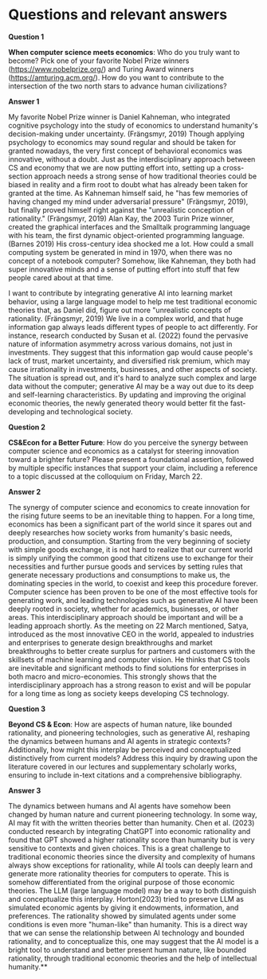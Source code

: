 # Questions and relevant answers

**Question 1**

**When computer science meets economics**: Who do you truly want to become? Pick one of your favorite Nobel Prize winners (https://www.nobelprize.org/) and Turing Award winners (https://amturing.acm.org/). How do you want to contribute to the intersection of the two north stars to advance human civilizations? 

**Answer 1**

My favorite Nobel Prize winner is Daniel Kahneman, who integrated cognitive psychology into the study of economics to understand humanity's decision-making under uncertainty. (Frängsmyr, 2019) Though applying psychology to economics may sound regular and should be taken for granted nowadays, the very first concept of behavioral economics was innovative, without a doubt. Just as the interdisciplinary approach between CS and economy that we are now putting effort into, setting up a cross-section approach needs a strong sense of how traditional theories could be biased in reality and a firm root to doubt what has already been taken for granted at the time. As Kahneman himself said, he "has few memories of having changed my mind under adversarial pressure" (Frängsmyr, 2019), but finally proved himself right against the "unrealistic conception of rationality." (Frängsmyr, 2019) Alan Kay, the 2003 Turin Prize winner, created the graphical interfaces and the Smalltalk programming language with his team, the first dynamic object-oriented programming language. (Barnes 2019) His cross-century idea shocked me a lot. How could a small computing system be generated in mind in 1970, when there was no concept of a notebook computer? Somehow, like Kahneman, they both had super innovative minds and a sense of putting effort into stuff that few people cared about at that time. 
    
I want to contribute by integrating generative AI into learning market behavior, using a large language model to help me test traditional economic theories that, as Daniel did, figure out more "unrealistic concepts of rationality. (Frängsmyr, 2019) We live in a complex world, and that huge information gap always leads different types of people to act differently. For instance, research conducted by Susan et al. (2022) found the pervasive nature of information asymmetry across various domains, not just in investments. They suggest that this information gap would cause people's lack of trust, market uncertainty, and diversified risk premium, which may cause irrationality in investments, businesses, and other aspects of society. The situation is spread out, and it's hard to analyze such complex and large data without the computer; generative AI may be a way out due to its deep and self-learning characteristics. By updating and improving the original economic theories, the newly generated theory would better fit the fast-developing and technological society.

**Question 2**

**CS&Econ for a Better Future**: How do you perceive the synergy between computer science and economics as a catalyst for steering innovation toward a brighter future? Please present a foundational assertion, followed by multiple specific instances that support your claim, including a reference to a topic discussed at the colloquium on Friday, March 22.

**Answer 2**

The synergy of computer science and economics to create innovation for the rising future seems to be an inevitable thing to happen. For a long time, economics has been a significant part of the world since it spares out and deeply researches how society works from humanity's basic needs, production, and consumption. Starting from the very beginning of society with simple goods exchange, it is not hard to realize that our current world is simply unifying the common good that citizens use to exchange for their necessities and further pursue goods and services by setting rules that generate necessary productions and consumptions to make us, the dominating species in the world, to coexist and keep this procedure forever. Computer science has been proven to be one of the most effective tools for generating work, and leading technologies such as generative AI have been deeply rooted in society, whether for academics, businesses, or other areas. This interdisciplinary approach should be important and will be a leading approach shortly. As the meeting on 22 March mentioned, Satya, introduced as the most innovative CEO in the world, appealed to industries and enterprises to generate design breakthroughs and market breakthroughs to better create surplus for partners and customers with the skillsets of machine learning and computer vision. He thinks that CS tools are inevitable and significant methods to find solutions for enterprises in both macro and micro-economies. This strongly shows that the interdisciplinary approach has a strong reason to exist and will be popular for a long time as long as society keeps developing CS technology. 

**Question 3**

**Beyond CS & Econ**: How are aspects of human nature, like bounded rationality, and pioneering technologies, such as generative AI, reshaping the dynamics between humans and AI agents in strategic contexts? Additionally, how might this interplay be perceived and conceptualized distinctively from current models? Address this inquiry by drawing upon the literature covered in our lectures and supplementary scholarly works, ensuring to include in-text citations and a comprehensive bibliography.

**Answer 3**

The dynamics between humans and AI agents have somehow been changed by human nature and current pioneering technology. In some way, AI may fit with the written theories better than humanity. Chen et al. (2023) conducted research by integrating ChatGPT into economic rationality and found that GPT showed a higher rationality score than humanity but is very sensitive to contexts and given choices. This is a great challenge to traditional economic theories since the diversity and complexity of humans always show exceptions for rationality, while AI tools can deeply learn and generate more rationality theories for computers to operate. This is somehow differentiated from the original purpose of those economic theories. The LLM (large language model) may be a way to both distinguish and conceptualize this interplay. Horton(2023) tried to preserve LLM as simulated economic agents by giving it endowments, information, and preferences. The rationality showed by simulated agents under some conditions is even more "human-like" than humanity. This is a direct way that we can sense the relationship between AI technology and bounded rationality, and to conceptualize this, one may suggest that the AI model is a bright tool to understand and better present human nature, like bounded rationality, through traditional economic theories and the help of intellectual humanity.**

